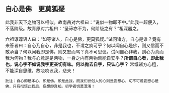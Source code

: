 ## 自心是佛　更莫狐疑

此我非天下之物可以相似。故南岳对六祖曰：“说似一物即不中。”此我一超便入，不落阶级。故青原对六祖曰：“圣谛亦不为，何阶级之有？”祖深器之。

六祖谆谆语人曰：“如等诸人，自心是佛，更莫狐疑。”试问诸方，自心是谁？竟有来答者曰：自心乃自心，非是我也，不谓之疯可乎？何以闻自心是佛，则又信而不敢承当？何以闻我即是佛，则又怒而骂？真不可思议。试问自心非我，则心为真而我为何物？我与心竟是是两物，一身之内有两物焉能自安乎？__所谓自心者，即此我也。说心字不如说我字更亲切有味。何以抛去自字，只认心字？__ 常慨诸方心粗，不能深自思维，故哓哓议我，悲夫！

```xu
批注：自心即是本心，即是佛，即是此我，而我们世俗人的心则是妄想心，切不可说妄想心是佛，只有彻悟此我后，妄想即真知。初学者切莫混淆！
```

